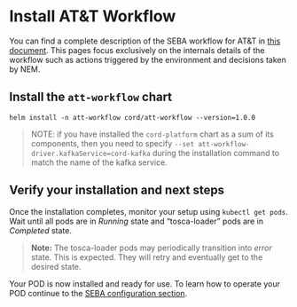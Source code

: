 # Install AT&T Workflow

You can find a complete description of the SEBA workflow for AT&T in [this document](https://docs.google.com/document/d/1nou2c8AsRzhaDJmA_eYvFgd0Y33KiCsioveU77AOVCI/edit#heading=h.x73smxj2xaib). This pages focus exclusively on the internals details of the workflow such as actions triggered by the environment and decisions taken by NEM.

## Install the `att-workflow` chart

```shell
helm install -n att-workflow cord/att-workflow --version=1.0.0
```

> NOTE: if you have installed the `cord-platform` chart as a sum of its components,
> then you need to specify `--set att-workflow-driver.kafkaService=cord-kafka`
> during the installation command to match the name of the kafka service.

## Verify your installation and next steps

Once the installation completes, monitor your setup using `kubectl get pods`.
Wait until all pods are in *Running* state and “tosca-loader” pods are in *Completed* state.

>**Note:** The tosca-loader pods may periodically transition into *error* state. This is expected. They will retry and eventually get to the desired state.

Your POD is now installed and ready for use. To learn how to operate your POD continue to the [SEBA configuration section](../configuration.md).
